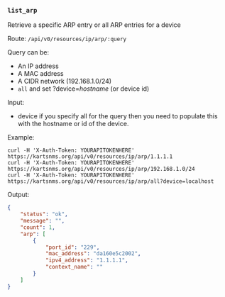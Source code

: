 ### `list_arp`

Retrieve a specific ARP entry or all ARP entries for a device

Route: `/api/v0/resources/ip/arp/:query`

Query can be:
- An IP address
- A MAC address
- A CIDR network (192.168.1.0/24)
- `all` and set ?device=_hostname_ (or device id)

Input:

- device if you specify all for the query then you need to populate this
  with the hostname or id of the device.

Example:

```curl
curl -H 'X-Auth-Token: YOURAPITOKENHERE' https://kartsnms.org/api/v0/resources/ip/arp/1.1.1.1
curl -H 'X-Auth-Token: YOURAPITOKENHERE' https://kartsnms.org/api/v0/resources/ip/arp/192.168.1.0/24
curl -H 'X-Auth-Token: YOURAPITOKENHERE' https://kartsnms.org/api/v0/resources/ip/arp/all?device=localhost
```

Output:

```json
{
    "status": "ok",
    "message": "",
    "count": 1,
    "arp": [
        {
            "port_id": "229",
            "mac_address": "da160e5c2002",
            "ipv4_address": "1.1.1.1",
            "context_name": ""
        }
    ]
}
```
